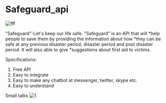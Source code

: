 # Safeguard_api
![fff](https://user-images.githubusercontent.com/39271244/42658341-d63bdb24-8646-11e8-8fdd-aebb3909ce61.png)

"Safeguard"-Let's keep our life safe. "Safeguard" is an API that will *help people  to save them by providing the information about how *they can be safe at any previous disaster period, disaster period and post disaster period. It will also able to give  *suggestions about first aid to victims.

Specifications:
1. Free API
2. Easy to integrate 
3. Easy to make any chatbot at messenger, twitter, skype etc.
4. Easy to understand

Small talks
![1](https://user-images.githubusercontent.com/39271244/42658436-20400056-8647-11e8-98bd-8e912ad666a5.png)
